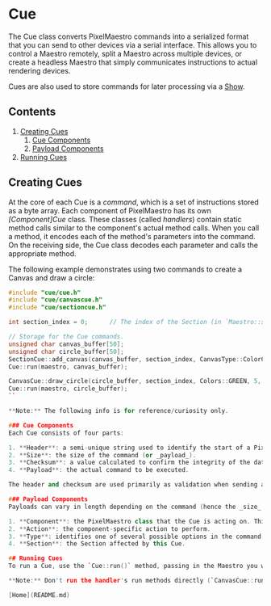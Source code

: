 # Cue
The Cue class converts PixelMaestro commands into a serialized format that you can send to other devices via a serial interface. This allows you to control a Maestro remotely, split a Maestro across multiple devices, or create a headless Maestro that simply communicates instructions to actual rendering devices.

Cues are also used to store commands for later processing via a [Show](#show.md).

## Contents
1. [Creating Cues](#creating-cues)
	1. [Cue Components](#command-cues)
	2. [Payload Components](#payload-components)
2. [Running Cues](#running-cues)

## Creating Cues
At the core of each Cue is a _command_, which is a set of instructions stored as a byte array. Each component of PixelMaestro has its own _[Component]Cue_ class. These classes (called _handlers_) contain static method calls similar to the component's actual method calls. When you call a method, it encodes each of the method's parameters into the command. On the receiving side, the Cue class decodes each parameter and calls the appropriate method.

The following example demonstrates using two commands to create a Canvas and draw a circle:
```c++
#include "cue/cue.h"
#include "cue/canvascue.h"
#include "cue/sectioncue.h"

int section_index = 0;		// The index of the Section (in `Maestro::sections_`). This is required for almost all Cues.

// Storage for the Cue commands.
unsigned char canvas_buffer[50];
unsigned char circle_buffer[50];
SectionCue::add_canvas(canvas_buffer, section_index, CanvasType::ColorCanvas);
Cue::run(maestro, canvas_buffer);

CanvasCue::draw_circle(circle_buffer, section_index, Colors::GREEN, 5, 5, 2, true);
Cue::run(maestro, circle_buffer);
``

**Note:** The following info is for reference/curiosity only.

### Cue Components
Each Cue consists of four parts:

1. **Header**: a semi-unique string used to identify the start of a PixelMaestro Cue.
2. **Size**: the size of the command (or _payload_).
3. **Checksum**: a value calculated to confirm the integrity of the data received. This is done by summing up the entire command, dividing by 256, and taking the remainder.
4. **Payload**: the actual command to be executed.

The header and checksum are used primarily as validation when sending a Cue to another device.

### Payload Components
Payloads can vary in length depending on the command (hence the _size_ part of the Cue), but all payloads start with at least three of these parts:

1. **Component**: the PixelMaestro class that the Cue is acting on. This helps the Cue class delegate incoming Cues to different handlers.
2. **Action**: the component-specific action to perform.
3. **Type**: identifies one of several possible options in the command, e.g. a canvas type or font name.
4. **Section**: the Section affected by this Cue.

## Running Cues
To run a Cue, use the `Cue::run()` method, passing in the Maestro you want to run the Cue on and the Cue itself. The Cue class will unpack the command and send it off to the correct handler.

**Note:** Don't run the handler's run methods directly (`CanvasCue::run()`, `SectionCue::run()`, etc.), as this will bypass error checking and validation.

[Home](README.md)
